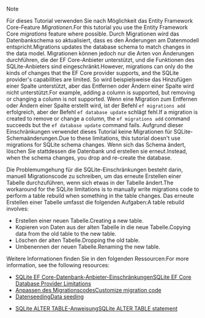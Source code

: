 
> [!NOTE]
> <span data-ttu-id="93206-101">Für dieses Tutorial verwenden Sie nach Möglichkeit das Entity Framework Core-Feature *Migrationen*.</span><span class="sxs-lookup"><span data-stu-id="93206-101">For this tutorial you use the Entity Framework Core *migrations* feature where possible.</span></span> <span data-ttu-id="93206-102">Durch Migrationen wird das Datenbankschema so aktualisiert, dass es den Änderungen am Datenmodell entspricht.</span><span class="sxs-lookup"><span data-stu-id="93206-102">Migrations updates the database schema to match changes in the data model.</span></span> <span data-ttu-id="93206-103">Migrationen können jedoch nur die Arten von Änderungen durchführen, die der EF Core-Anbieter unterstützt, und die Funktionen des SQLite-Anbieters sind eingeschränkt.</span><span class="sxs-lookup"><span data-stu-id="93206-103">However, migrations can only do the kinds of changes that the EF Core provider supports, and the SQLite provider's capabilities are limited.</span></span> <span data-ttu-id="93206-104">So wird beispielsweise das Hinzufügen einer Spalte unterstützt, aber das Entfernen oder Ändern einer Spalte wird nicht unterstützt.</span><span class="sxs-lookup"><span data-stu-id="93206-104">For example, adding a column is supported, but removing or changing a column is not supported.</span></span> <span data-ttu-id="93206-105">Wenn eine Migration zum Entfernen oder Ändern einer Spalte erstellt wird, ist der Befehl `ef migrations add` erfolgreich, aber der Befehl `ef database update` schlägt fehl.</span><span class="sxs-lookup"><span data-stu-id="93206-105">If a migration is created to remove or change a column, the `ef migrations add` command succeeds but the `ef database update` command fails.</span></span> <span data-ttu-id="93206-106">Aufgrund dieser Einschränkungen verwendet dieses Tutorial keine Migrationen für SQLite-Schemaänderungen.</span><span class="sxs-lookup"><span data-stu-id="93206-106">Due to these limitations, this tutorial doesn't use migrations for SQLite schema changes.</span></span> <span data-ttu-id="93206-107">Wenn sich das Schema ändert, löschen Sie stattdessen die Datenbank und erstellen sie erneut.</span><span class="sxs-lookup"><span data-stu-id="93206-107">Instead, when the schema changes, you drop and re-create the database.</span></span>
>
><span data-ttu-id="93206-108">Die Problemumgehung für die SQLite-Einschränkungen besteht darin, manuell Migrationscode zu schreiben, um das erneute Erstellen einer Tabelle durchzuführen, wenn sich etwas in der Tabelle ändert.</span><span class="sxs-lookup"><span data-stu-id="93206-108">The workaround for the SQLite limitations is to manually write migrations code to perform a table rebuild when something in the table changes.</span></span> <span data-ttu-id="93206-109">Das erneute Erstellen einer Tabelle umfasst die folgenden Aufgaben:</span><span class="sxs-lookup"><span data-stu-id="93206-109">A table rebuild involves:</span></span>
>
>* <span data-ttu-id="93206-110">Erstellen einer neuen Tabelle.</span><span class="sxs-lookup"><span data-stu-id="93206-110">Creating a new table.</span></span>
>* <span data-ttu-id="93206-111">Kopieren von Daten aus der alten Tabelle in die neue Tabelle.</span><span class="sxs-lookup"><span data-stu-id="93206-111">Copying data from the old table to the new table.</span></span>
>* <span data-ttu-id="93206-112">Löschen der alten Tabelle.</span><span class="sxs-lookup"><span data-stu-id="93206-112">Dropping the old table.</span></span>
>* <span data-ttu-id="93206-113">Umbenennen der neuen Tabelle.</span><span class="sxs-lookup"><span data-stu-id="93206-113">Renaming the new table.</span></span>
>
><span data-ttu-id="93206-114">Weitere Informationen finden Sie in den folgenden Ressourcen:</span><span class="sxs-lookup"><span data-stu-id="93206-114">For more information, see the following resources:</span></span>
>
> * [<span data-ttu-id="93206-115">SQLite EF Core-Datenbank-Anbieter-Einschränkungen</span><span class="sxs-lookup"><span data-stu-id="93206-115">SQLite EF Core Database Provider Limitations</span></span>](/ef/core/providers/sqlite/limitations)
> * [<span data-ttu-id="93206-116">Anpassen des Migrationscodes</span><span class="sxs-lookup"><span data-stu-id="93206-116">Customize migration code</span></span>](/ef/core/managing-schemas/migrations/#customize-migration-code)
> * [<span data-ttu-id="93206-117">Datenseeding</span><span class="sxs-lookup"><span data-stu-id="93206-117">Data seeding</span></span>](/ef/core/modeling/data-seeding)
  * [<span data-ttu-id="93206-118">SQLite ALTER TABLE-Anweisung</span><span class="sxs-lookup"><span data-stu-id="93206-118">SQLite ALTER TABLE statement</span></span>](https://sqlite.org/lang_altertable.html)